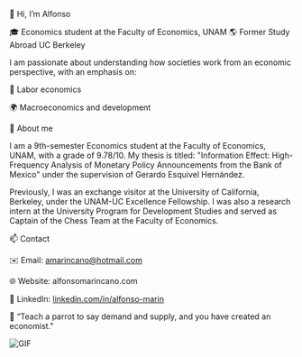 👋 Hi, I’m Alfonso

🎓 Economics student at the Faculty of Economics, UNAM
🌎 Former Study Abroad UC Berkeley

I am passionate about understanding how societies work from an economic perspective, with an emphasis on:

👷 Labor economics

🌍 Macroeconomics and development

🧠 About me

I am a 9th-semester Economics student at the Faculty of Economics, UNAM, with a grade of 9.78/10. My thesis is titled: "Information Effect: High-Frequency Analysis of Monetary Policy Announcements from the Bank of Mexico" under the supervision of Gerardo Esquivel Hernández.

Previously, I was an exchange visitor at the University of California, Berkeley, under the UNAM-UC Excellence Fellowship. I was also a research intern at the University Program for Development Studies and served as Captain of the Chess Team at the Faculty of Economics.

📫 Contact

✉️ Email: amarincano@hotmail.com

🌐 Website: alfonsomarincano.com

💼 LinkedIn: [linkedin.com/in/alfonso-marin](https://www.linkedin.com/in/alfonsomarincano/)

📌 “Teach a parrot to say demand and supply, and you have created an economist."

![GIF](https://media4.giphy.com/media/v1.Y2lkPTc5MGI3NjExZGh5M3hhYWhucHBrMTNwNmQ4d2txdmc2ejRid2QzazF5c3lsZnNwZCZlcD12MV9pbnRlcm5hbF9naWZfYnlfaWQmY3Q9Zw/QWvcBw9qXs9wiVypPm/giphy.gif)
